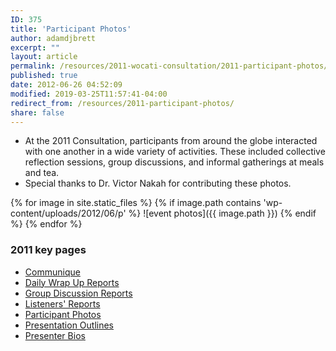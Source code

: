```yaml
---
ID: 375
title: 'Participant Photos'
author: adamdjbrett
excerpt: ""
layout: article
permalink: /resources/2011-wocati-consultation/2011-participant-photos/
published: true
date: 2012-06-26 04:52:09
modified: 2019-03-25T11:57:41-04:00
redirect_from: /resources/2011-participant-photos/
share: false
---
```

*   At the 2011 Consultation, participants from around the globe interacted with one another in a wide variety of activities. These included collective reflection sessions, group discussions, and informal gatherings at meals and tea.
*   Special thanks to Dr. Victor Nakah for contributing these photos.

{% for image in site.static_files %}
  {% if image.path contains 'wp-content/uploads/2012/06/p' %}
    ![event photos]({{ image.path }})
  {% endif %}
{% endfor %}


### 2011 key pages

*   [Communique](/resources/2011-wocati-consultation/2011-communique/)
*   [Daily Wrap Up Reports](/resources/2011-wocati-consultation/daily-wrap-up-reports/)
*   [Group Discussion Reports](/resources/2011-wocati-consultation/group-discussion-reports/)
*   [Listeners' Reports](/resources/2011-wocati-consultation/listenerss-reports/)
*   [Participant Photos](/resources/2011-wocati-consultation/2011-participant-photos/)
*   [Presentation Outlines](/resources/2011-wocati-consultation/presentation-outlines/)
*   [Presenter Bios](/resources/2011-wocati-consultation/presenter-bios/)
